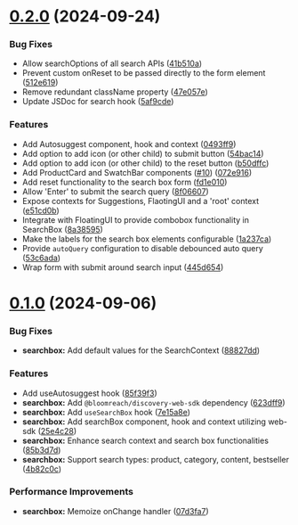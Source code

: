 # [0.2.0](https://github.com/bloomreach/limitless-ui-react/compare/v0.1.0...v0.2.0) (2024-09-24)


### Bug Fixes

* Allow searchOptions of all search APIs ([41b510a](https://github.com/bloomreach/limitless-ui-react/commit/41b510a420fcf4fc51550c1549c0dbfe56954854))
* Prevent custom onReset to be passed directly to the form element ([512e619](https://github.com/bloomreach/limitless-ui-react/commit/512e6197aaea0874bf3943c1879461d2941f7260))
* Remove redundant className property ([47e057e](https://github.com/bloomreach/limitless-ui-react/commit/47e057ec402520638d87e18042fe598117a7919a))
* Update JSDoc for search hook ([5af9cde](https://github.com/bloomreach/limitless-ui-react/commit/5af9cde3e63d2a2ea9bc3339ba626b35f3dca1ee))


### Features

* Add Autosuggest component, hook and context ([0493ff9](https://github.com/bloomreach/limitless-ui-react/commit/0493ff940c898e81dc61ee48e7e9384514b7353a))
* Add option to add icon (or other child) to submit button ([54bac14](https://github.com/bloomreach/limitless-ui-react/commit/54bac14b300ea8cdda581a9972d649ccee2922ad))
* Add option to add icon (or other child) to the reset button ([b50dffc](https://github.com/bloomreach/limitless-ui-react/commit/b50dffc19954ab70655eac111d1eb1f4159deb20))
* Add ProductCard and SwatchBar components ([#10](https://github.com/bloomreach/limitless-ui-react/issues/10)) ([072e916](https://github.com/bloomreach/limitless-ui-react/commit/072e9162277d8dadc7e8f7fa30ed678ad67f6734))
* Add reset functionality to the search box form ([fd1e010](https://github.com/bloomreach/limitless-ui-react/commit/fd1e01082a7b59b6efae5b8c36745ec535bdbca6))
* Allow 'Enter' to submit the search query ([8f06607](https://github.com/bloomreach/limitless-ui-react/commit/8f0660774456f762c9e06aa696c1316d86ff8670))
* Expose contexts for Suggestions, FlaotingUI and a 'root' context ([e51cd0b](https://github.com/bloomreach/limitless-ui-react/commit/e51cd0bca6992987df1ad4373f1d1c5647c4b7a3))
* Integrate with FloatingUI to provide combobox functionality in SearchBox ([8a38595](https://github.com/bloomreach/limitless-ui-react/commit/8a385952649c4509c4152dd587ec9d07f24edcf5))
* Make the labels for the search box elements configurable ([1a237ca](https://github.com/bloomreach/limitless-ui-react/commit/1a237ca17e9c91c4a7c04e68dbbe52201fca8e2a))
* Provide `autoQuery` configuration to disable debounced auto query ([53c6ada](https://github.com/bloomreach/limitless-ui-react/commit/53c6ada64b24b713eac78bab114eea6eb0ac6332))
* Wrap form with submit around search input ([445d654](https://github.com/bloomreach/limitless-ui-react/commit/445d65486f40d94ee27a60e30327f95cfa1c5987))

# [0.1.0](https://github.com/bloomreach/limitless-ui-react/compare/v0.0.1...v0.1.0) (2024-09-06)


### Bug Fixes

* **searchbox:** Add default values for the SearchContext ([88827dd](https://github.com/bloomreach/limitless-ui-react/commit/88827ddbdc96fb13eb8a143791b5e411fd2d2f86))


### Features

* Add useAutosuggest hook ([85f39f3](https://github.com/bloomreach/limitless-ui-react/commit/85f39f37112071b5de77e39834c1ce7d87a259ac))
* **searchbox:** Add `@bloomreach/discovery-web-sdk` dependency ([623dff9](https://github.com/bloomreach/limitless-ui-react/commit/623dff95a4fec902727a6c21292ef6c6853d688b))
* **searchbox:** Add `useSearchBox` hook ([7e15a8e](https://github.com/bloomreach/limitless-ui-react/commit/7e15a8e39a241637d58b62f6173ee81d793693bb))
* **searchbox:** Add searchBox component, hook and context utilizing web-sdk ([25e4c28](https://github.com/bloomreach/limitless-ui-react/commit/25e4c289e143296d1f7ddb619542dfa64fd42942))
* **searchbox:** Enhance search context and search box functionalities ([85b3d7d](https://github.com/bloomreach/limitless-ui-react/commit/85b3d7d9d4af0c3afc1f9797b5d9d18243f7b576))
* **searchbox:** Support search types: product, category, content, bestseller ([4b82c0c](https://github.com/bloomreach/limitless-ui-react/commit/4b82c0c6cc70332610c301fb3359df5f3efdc58c))


### Performance Improvements

* **searchbox:** Memoize onChange handler ([07d3fa7](https://github.com/bloomreach/limitless-ui-react/commit/07d3fa71cb979d39ef5903b242018c08d8af523e))
